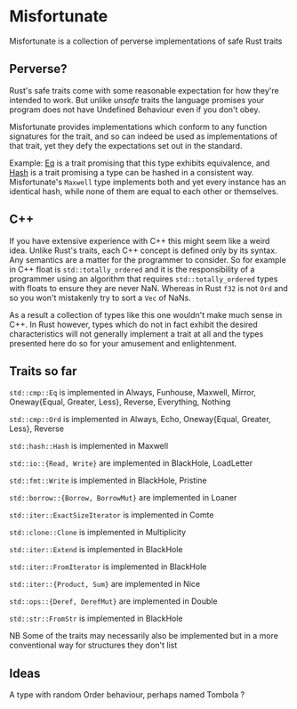 # Misfortunate

Misfortunate is a collection of perverse implementations of safe Rust traits

## Perverse?

Rust's safe traits come with some reasonable expectation for how they're intended to work. But unlike *unsafe* traits the language promises your program does not have Undefined Behaviour even if you don't obey.

Misfortunate provides implementations which conform to any function signatures for the trait, and so can indeed be used as implementations of that trait, yet they defy the expectations set out in the standard.

Example: [Eq](https://doc.rust-lang.org/std/cmp/trait.Eq.html) is a trait promising that this type exhibits equivalence, and [Hash](https://doc.rust-lang.org/std/hash/trait.Hash.html) is a trait promising a
type can be hashed in a consistent way. Misfortunate's `Maxwell` type implements both and yet every instance has an identical hash, while none of them are equal to each other or themselves.

## C++

If you have extensive experience with C++ this might seem like a weird idea. Unlike Rust's traits, each C++ concept is defined only by its syntax. Any semantics are a matter for the programmer to consider.
So for example in C++ float is `std::totally_ordered` and it is the responsibility of a programmer using an algorithm that requires `std::totally_ordered` types with floats to ensure they are never NaN. Whereas
in Rust `f32` is not `Ord` and so you won't mistakenly try to sort a `Vec` of NaNs.

As a result a collection of types like this one wouldn't make much sense in C++. In Rust however, types which do not in fact exhibit the desired characteristics will not generally implement a trait at all and
the types presented here do so for your amusement and enlightenment.


## Traits so far

`std::cmp::Eq` is implemented in Always, Funhouse, Maxwell, Mirror, Oneway{Equal, Greater, Less}, Reverse, Everything, Nothing

`std::cmp::Ord` is implemented in Always, Echo, Oneway{Equal, Greater, Less}, Reverse

`std::hash::Hash` is implemented in Maxwell

`std::io::{Read, Write}` are implemented in BlackHole, LoadLetter

`std::fmt::Write` is implemented in BlackHole, Pristine

`std::borrow::{Borrow, BorrowMut}` are implemented in Loaner

`std::iter::ExactSizeIterator` is implemented in Comte

`std::clone::Clone` is implemented in Multiplicity

`std::iter::Extend` is implemented in BlackHole

`std::iter::FromIterator` is implemented in BlackHole

`std::iter::{Product, Sum}` are implemented in Nice

`std::ops::{Deref, DerefMut}` are implemented in Double

`std::str::FromStr` is implemented in BlackHole

NB Some of the traits may necessarily also be implemented but in a more conventional way for structures they don't list


## Ideas

A type with random Order behaviour, perhaps named Tombola ?

